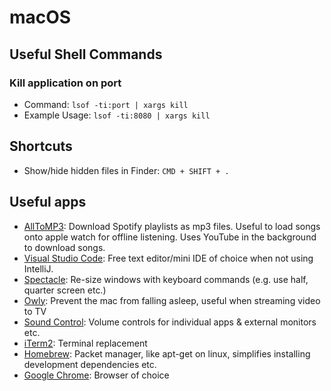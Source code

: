# macOS

## Useful Shell Commands

### Kill application on port

* Command: `lsof -ti:port | xargs kill`
* Example Usage: `lsof -ti:8080 | xargs kill`

## Shortcuts

* Show/hide hidden files in Finder: `CMD + SHIFT + .`

## Useful apps

* [AllToMP3](https://github.com/alltomp3/alltomp3-app): Download Spotify playlists as mp3 files. Useful to load songs onto apple watch for offline listening. Uses YouTube in the background to download songs.
* [Visual Studio Code](https://code.visualstudio.com/): Free text editor/mini IDE of choice when not using IntelliJ.
* [Spectacle](https://www.spectacleapp.com/): Re-size windows with keyboard commands \(e.g. use half, quarter screen etc.\)
* [Owly](https://apps.apple.com/us/app/owly-prevent-display-sleep/id882812218?mt=12): Prevent the mac from falling asleep, useful when streaming video to TV
* [Sound Control](https://staticz.com/soundcontrol/): Volume controls for individual apps & external monitors etc.
* [iTerm2](https://www.iterm2.com/): Terminal replacement
* [Homebrew](http://brew.sh/): Packet manager, like apt-get on linux, simplifies installing development dependencies etc.
* [Google Chrome](https://www.google.com/chrome/): Browser of choice

